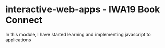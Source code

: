 # interactive-web-apps - IWA19 Book Connect
 
In this module, I have started learning and implementing javascript to applications
